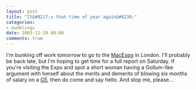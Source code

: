 ```yaml
---
layout: post
title: "It&#8217;s that time of year again&#8230;"
categories:
- mumblings
date: 2003-11-20 00:00
comments: true
---
```


<p>I'm bunking off work tomorrow to go to the <a href="http://www.mac-expo.co.uk/">MacExpo</a> in London. I'll probably be back late, but I'm hoping to get time for a full report on Saturday. If you're visiting the Expo and spot a short woman having a Gollum-like argument with herself about the merits and demerits of blowing six months of salary on a <a href="http://www.apple.com/powermac/">G5</a>, then do come and say hello. And stop me, please...</p>


